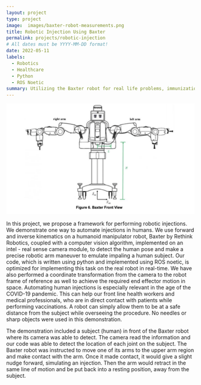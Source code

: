 ```yaml
---
layout: project
type: project
image:  images/baxter-robot-measurements.png
title: Robotic Injection Using Baxter
permalink: projects/robotic-injection
# All dates must be YYYY-MM-DD format!
date: 2022-05-11
labels:
  - Robotics
  - Healthcare
  - Python
  - ROS Noetic
summary: Utilizing the Baxter robot for real life problems, immunizations.
---
```


<div class="ui meduim rounded images">
  <img class="ui image" src="../img/robotic-injection/baxter-robot-measurements.png">
</div>

In this project, we propose a framework for performing robotic injections. We demonstrate one way to automate injections in humans. We use  forward and inverse kinematics on a humanoid manipulator robot, Baxter by Rethink Robotics,  coupled with a computer vision algorithm, implemented on an intel - real sense camera module, to detect the human pose and make a precise robotic arm maneuver to emulate impaling a human subject. Our code, which is written using python and implemented using ROS noetic, is optimized for implementing this task on the real robot in real-time. We have also performed a coordinate transformation from the camera to the robot frame of reference as well to achieve the required end effector motion in space. Automating human injections is especially relevant in the age of the COVID-19 pandemic. This can help our front line health workers and medical professionals, who are in direct contact with patients while performing vaccinations. A robot can simply allow them to be at a safe distance from the subject while overseeing the procedure. No needles or sharp objects were used in this demonstration.

The demonstration included a subject (human) in front of the Baxter robot where its camera was able to detect. The camera read the information and our code was able to detect the location of each joint on the subject. The Baxter robot was instructed to move one of its arms to the upper arm region and make contact with the arm. Once it made contact, it would give a slight nudge forward, simulating an injection. Then the arm would retract in the same line of motion and be put back into a resting position, away from the subject.


<br>
<br>
<br>
